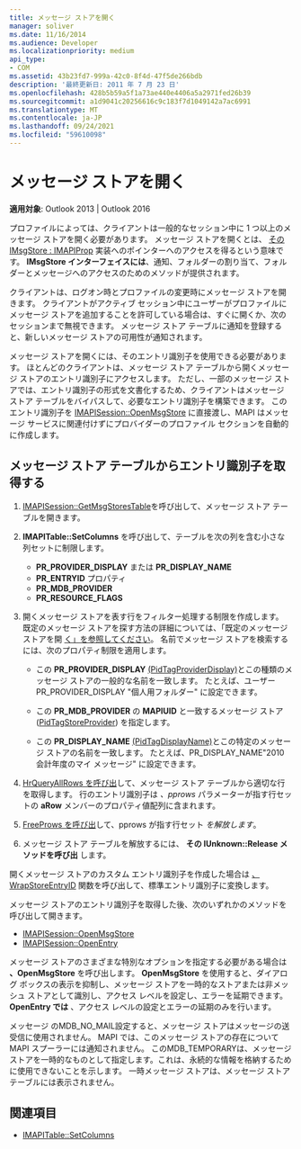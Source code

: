 ```yaml
---
title: メッセージ ストアを開く
manager: soliver
ms.date: 11/16/2014
ms.audience: Developer
ms.localizationpriority: medium
api_type:
- COM
ms.assetid: 43b23fd7-999a-42c0-8f4d-47f5de266bdb
description: '最終更新日: 2011 年 7 月 23 日'
ms.openlocfilehash: 428b5b59a5f1a73ae440e4406a5a2971fed26b39
ms.sourcegitcommit: a1d9041c20256616c9c183f7d1049142a7ac6991
ms.translationtype: MT
ms.contentlocale: ja-JP
ms.lasthandoff: 09/24/2021
ms.locfileid: "59610098"
---
```

# <a name="opening-a-message-store"></a>メッセージ ストアを開く

**適用対象**: Outlook 2013 | Outlook 2016 
  
プロファイルによっては、クライアントは一般的なセッション中に 1 つ以上のメッセージ ストアを開く必要があります。 メッセージ ストアを開くとは、 [その IMsgStore : IMAPIProp](imsgstoreimapiprop.md) 実装へのポインターへのアクセスを得るという意味です。 **IMsgStore インターフェイスには**、通知、フォルダーの割り当て、フォルダーとメッセージへのアクセスのためのメソッドが提供されます。 
  
クライアントは、ログオン時とプロファイルの変更時にメッセージ ストアを開きます。 クライアントがアクティブ セッション中にユーザーがプロファイルにメッセージ ストアを追加することを許可している場合は、すぐに開くか、次のセッションまで無視できます。 メッセージ ストア テーブルに通知を登録すると、新しいメッセージ ストアの可用性が通知されます。
  
メッセージ ストアを開くには、そのエントリ識別子を使用できる必要があります。 ほとんどのクライアントは、メッセージ ストア テーブルから開くメッセージ ストアのエントリ識別子にアクセスします。 ただし、一部のメッセージ ストアでは、エントリ識別子の形式を文書化するため、クライアントはメッセージ ストア テーブルをバイパスして、必要なエントリ識別子を構築できます。 このエントリ識別子を [IMAPISession::OpenMsgStore](imapisession-openmsgstore.md) に直接渡し、MAPI はメッセージ サービスに関連付けずにプロバイダーのプロファイル セクションを自動的に作成します。 
  
## <a name="retrieve-an-entry-identifier-from-the-message-store-table"></a>メッセージ ストア テーブルからエントリ識別子を取得する
  
1. [IMAPISession::GetMsgStoresTable](imapisession-getmsgstorestable.md)を呼び出して、メッセージ ストア テーブルを開きます。 
    
2. **IMAPITable::SetColumns** を呼び出して、テーブルを次の列を含む小さな列セットに制限します。 
    
   - **PR_PROVIDER_DISPLAY** または **PR_DISPLAY_NAME**
   - **PR_ENTRYID** プロパティ 
   - **PR_MDB_PROVIDER**
   - **PR_RESOURCE_FLAGS**
    
3. 開くメッセージ ストアを表す行をフィルター処理する制限を作成します。 既定のメッセージ ストアを探す方法の詳細については、「既定のメッセージ ストアを開 [く」を参照してください](opening-the-default-message-store.md)。 名前でメッセージ ストアを検索するには、次のプロパティ制限を適用します。
    
   - この **PR_PROVIDER_DISPLAY** [(PidTagProviderDisplay)](pidtagproviderdisplay-canonical-property.md)とこの種類のメッセージ ストアの一般的な名前を一致します。 たとえば、ユーザー PR_PROVIDER_DISPLAY "個人用フォルダー" に設定できます。
    
   - この **PR_MDB_PROVIDER** の **MAPIUID** と一致するメッセージ ストア ([PidTagStoreProvider](pidtagstoreprovider-canonical-property.md)) を指定します。 
    
   - この **PR_DISPLAY_NAME** [(PidTagDisplayName)](pidtagdisplayname-canonical-property.md)とこの特定のメッセージ ストアの名前を一致します。 たとえば、PR_DISPLAY_NAME"2010 会計年度のマイ メッセージ" に設定できます。  
    
4. [HrQueryAllRows を呼び出](hrqueryallrows.md)して、メッセージ ストア テーブルから適切な行を取得します。 行のエントリ識別子は _、pprows_ パラメーターが指す行セットの **aRow** メンバーのプロパティ値配列に含まれます。 
    
5. [FreeProws を呼び出](freeprows.md)して、pprows が指す行セット _を解放します_。
    
6. メッセージ ストア テーブルを解放するには、 **その IUnknown::Release メソッドを呼び出** します。 
    
開くメッセージ ストアのカスタム エントリ識別子を作成した場合は [、WrapStoreEntryID](wrapstoreentryid.md) 関数を呼び出して、標準エントリ識別子に変換します。 
  
メッセージ ストアのエントリ識別子を取得した後、次のいずれかのメソッドを呼び出して開きます。
  
- [IMAPISession::OpenMsgStore](imapisession-openmsgstore.md)
- [IMAPISession::OpenEntry](imapisession-openentry.md)
    
メッセージ ストアのさまざまな特別なオプションを指定する必要がある場合は **、OpenMsgStore** を呼び出します。 **OpenMsgStore** を使用すると、ダイアログ ボックスの表示を抑制し、メッセージ ストアを一時的なストアまたは非メッシュ ストアとして識別し、アクセス レベルを設定し、エラーを延期できます。 **OpenEntry では** 、アクセス レベルの設定とエラーの延期のみを行います。 
  
メッセージ のMDB_NO_MAIL設定すると、メッセージ ストアはメッセージの送受信に使用されません。 MAPI では、このメッセージ ストアの存在について MAPI スプーラーには通知されません。 このMDB_TEMPORARYは、メッセージ ストアを一時的なものとして指定します。これは、永続的な情報を格納するために使用できないことを示します。 一時メッセージ ストアは、メッセージ ストア テーブルには表示されません。 
  
## <a name="see-also"></a>関連項目

- [IMAPITable::SetColumns](imapitable-setcolumns.md)

